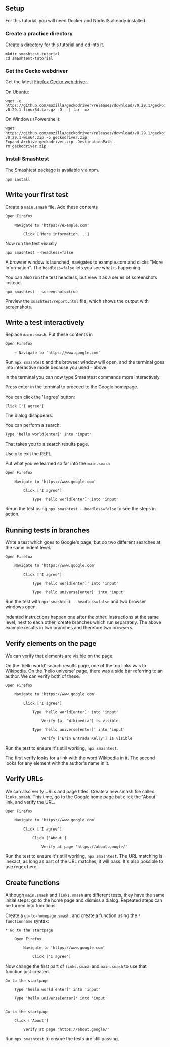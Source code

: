 
## Setup 

For this tutorial, you will need Docker and NodeJS already installed.  

### Create a practice directory

Create a directory for this tutorial and cd into it. 

```
mkdir smashtest-tutorial
cd smashtest-tutorial
```

### Get the Gecko webdriver

Get the latest [Firefox Gecko web driver](https://github.com/mozilla/geckodriver/releases).  

On Ubuntu: 

```
wget -c https://github.com/mozilla/geckodriver/releases/download/v0.29.1/geckodriver-v0.29.1-linux64.tar.gz -O - | tar -xz
```

On Windows (Powershell):

```
wget https://github.com/mozilla/geckodriver/releases/download/v0.29.1/geckodriver-v0.29.1-win64.zip -o geckodriver.zip
Expand-Archive geckodriver.zip -DestinationPath .
rm geckodriver.zip
```


### Install Smashtest 

The Smashtest package is available via npm. 

```
npm install
```


## Write your first test

Create a `main.smash` file.  Add these contents

```
Open Firefox

    Navigate to 'https://example.com'

        Click ['More information...']
```

Now run the test visually

```
npx smashtest --headless=false
```

A browser window is launched, navigates to example.com and clicks "More Information".  The `headless=false` lets you see what is happening.

You can also run the test headless, but view it as a series of screenshots instead.  

```
npx smashtest --screenshots=true
```

Preview the `smashtest/report.html` file, which shows the output with screenshots.


## Write a test interactively

Replace `main.smash`.  Put these contents in

```
Open Firefox

    ~ Navigate to 'https://www.google.com'

```    

Run `npx smashtest` and the browser window will open, and the terminal goes into interactive mode because you used `~` above. 

In the terminal you can now type Smashtest commands more interactively.  

Press enter in the terminal to proceed to the Google homepage. 

You can click the 'I agree' button:

```
Click ['I agree']
```

The dialog disappears. 

You can perform a search: 

```
Type 'hello world[enter]' into 'input'
```

That takes you to a search results page. 

Use `x` to exit the REPL. 

Put what you've learned so far into the `main.smash`

```
Open Firefox

    Navigate to 'https://www.google.com'

        Click ['I agree']

            Type 'hello world[enter]' into 'input'
```

Rerun the test using `npx smashtest --headless=false` to see the steps in action. 



## Running tests in branches

Write a test which goes to Google's page, but do two different searches at the same indent level.  

```
Open Firefox

    Navigate to 'https://www.google.com'

        Click ['I agree']

            Type 'hello world[enter]' into 'input'

            Type 'hello universe[enter]' into 'input'
```

Run the test with `npx smashtest --headless=false` and two browser windows open.  

Indented instructions happen one after the other. Instructions at the same level, next to each other, create branches which run separately. The above example results in two branches and therefore two browsers.  

## Verify elements on the page

We can verify that elements are visible on the page.  

On the 'hello world' search results page, one of the top links was to Wikipedia.  On the 'hello universe' page, there was a side bar referring to an author.  We can verify both of these. 


```
Open Firefox

    Navigate to 'https://www.google.com'

        Click ['I agree']

            Type 'hello world[enter]' into 'input'
                
                Verify [a, 'Wikipedia'] is visible

            Type 'hello universe[enter]' into 'input'

                Verify ['Erin Entrada Kelly'] is visible
```

Run the test to ensure it's still working, `npx smashtest`. 

The first verify looks for a link with the word Wikipedia in it.  The second looks for any element with the author's name in it. 

## Verify URLs

We can also verify URLs and page titles.  Create a new smash file called `links.smash`.  This time, go to the Google home page but click the 'About' link, and verify the URL. 

```
Open Firefox

    Navigate to 'https://www.google.com'

        Click ['I agree']

            Click ['About']

                Verify at page 'https://about.google/'

```

Run the test to ensure it's still working, `npx smashtest`.  The URL matching is inexact, as long as part of the URL matches, it will pass.  It's also possible to use regex here. 


## Create functions

Although `main.smash` and `links.smash` are different tests, they have the same initial steps: go to the home page and dismiss a dialog.  Repeated steps can be turned into functions.  

Create a `go-to-homepage.smash`, and create a function using the `* functionname` syntax: 


```
* Go to the startpage

    Open Firefox

        Navigate to 'https://www.google.com'

            Click ['I agree']

```

Now change the first part of `links.smash` and `main.smash` to use that function just created. 

```
Go to the startpage

    Type 'hello world[enter]' into 'input'

    Type 'hello universe[enter]' into 'input'
            
```

```
Go to the startpage

    Click ['About']

        Verify at page 'https://about.google/'
```

Run `npx smashtest` to ensure the tests are still passing.


